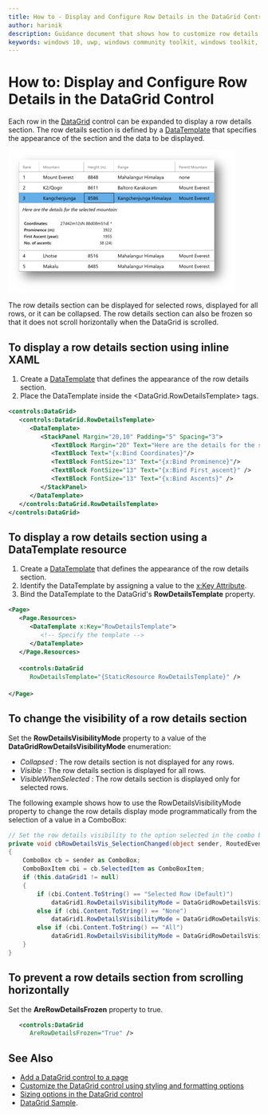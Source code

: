 ```yaml
---
title: How to - Display and Configure Row Details in the DataGrid Control
author: harinik
description: Guidance document that shows how to customize row details section in the DataGrid control
keywords: windows 10, uwp, windows community toolkit, windows toolkit, DataGrid, xaml control, xaml, RowDetails
---
```


# How to: Display and Configure Row Details in the DataGrid Control

Each row in the [DataGrid](../datagrid.md) control can be expanded to display a row details section. The row details section is defined by a [DataTemplate](https://docs.microsoft.com/en-us/uwp/api/windows.ui.xaml.datatemplate) that specifies the appearance of the section and the data to be displayed.

![RowDetails](../../resources/images/Controls/DataGrid/rowdetails.png)

The row details section can be displayed for selected rows, displayed for all rows, or it can be collapsed. The row details section can also be frozen so that it does not scroll horizontally when the DataGrid is scrolled.

## To display a row details section using inline XAML

1. Create a [DataTemplate](https://docs.microsoft.com/en-us/uwp/api/windows.ui.xaml.datatemplate) that defines the appearance of the row details section.
2. Place the DataTemplate inside the <DataGrid.RowDetailsTemplate> tags.

```xml
<controls:DataGrid>
   <controls:DataGrid.RowDetailsTemplate>
      <DataTemplate>
         <StackPanel Margin="20,10" Padding="5" Spacing="3">
            <TextBlock Margin="20" Text="Here are the details for the selected mountain:"/>   
            <TextBlock Text="{x:Bind Coordinates}"/>
            <TextBlock FontSize="13" Text="{x:Bind Prominence}"/>
            <TextBlock FontSize="13" Text="{x:Bind First_ascent}" />
            <TextBlock FontSize="13" Text="{x:Bind Ascents}" />
         </StackPanel>
      </DataTemplate>
   </controls:DataGrid.RowDetailsTemplate>
</controls:DataGrid>
```

## To display a row details section using a DataTemplate resource

1. Create a [DataTemplate](https://docs.microsoft.com/en-us/uwp/api/windows.ui.xaml.datatemplate) that defines the appearance of the row details section.
2. Identify the DataTemplate by assigning a value to the [x:Key Attribute](https://docs.microsoft.com/en-us/windows/uwp/xaml-platform/x-key-attribute).
3. Bind the DataTemplate to the DataGrid's **RowDetailsTemplate** property.

```xml
<Page>
   <Page.Resources>
      <DataTemplate x:Key="RowDetailsTemplate">
         <!-- Specify the template -->
      </DataTemplate>
   </Page.Resources>

   <controls:DataGrid
      RowDetailsTemplate="{StaticResource RowDetailsTemplate}" />

</Page>
```

## To change the visibility of a row details section

Set the **RowDetailsVisibilityMode** property to a value of the **DataGridRowDetailsVisibilityMode** enumeration:
   * *Collapsed* : The row details section is not displayed for any rows.
   * *Visible* : The row details section is displayed for all rows.
   * *VisibleWhenSelected* : The row details section is displayed only for selected rows.

The following example shows how to use the RowDetailsVisibilityMode property to change the row details display mode programmatically from the selection of a value in a ComboBox: 

```C#
// Set the row details visibility to the option selected in the combo box.
private void cbRowDetailsVis_SelectionChanged(object sender, RoutedEventArgs e)
{
    ComboBox cb = sender as ComboBox;
    ComboBoxItem cbi = cb.SelectedItem as ComboBoxItem;
    if (this.dataGrid1 != null)
    {
        if (cbi.Content.ToString() == "Selected Row (Default)")
            dataGrid1.RowDetailsVisibilityMode = DataGridRowDetailsVisibilityMode.VisibleWhenSelected;
        else if (cbi.Content.ToString() == "None")
            dataGrid1.RowDetailsVisibilityMode = DataGridRowDetailsVisibilityMode.Collapsed;
        else if (cbi.Content.ToString() == "All")
            dataGrid1.RowDetailsVisibilityMode = DataGridRowDetailsVisibilityMode.Visible;
    }
}
```
## To prevent a row details section from scrolling horizontally

Set the **AreRowDetailsFrozen** property to true.
```xml
   <controls:DataGrid
      AreRowDetailsFrozen="True" />
```

## See Also

* [Add a DataGrid control to a page](datagrid_basics.md)
* [Customize the DataGrid control using styling and formatting options](styling_formatting_options.md)
* [Sizing options in the DataGrid control](sizing_options.md)
* [DataGrid Sample](https://github.com/Microsoft/WindowsCommunityToolkit/tree/master/Microsoft.Toolkit.Uwp.SampleApp/SamplePages/DataGrid). 
